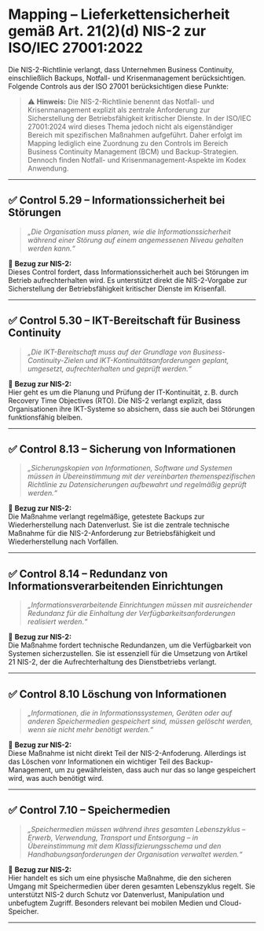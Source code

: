 # Mapping – Lieferkettensicherheit gemäß Art. 21(2)(d) NIS-2 zur ISO/IEC 27001:2022

Die NIS-2-Richtlinie verlangt, dass Unternehmen Business Continuity, einschließlich Backups, Notfall- und Krisenmanagement berücksichtigen. Folgende Controls aus der ISO 27001 berücksichtigen diese Punkte:

> ⚠️ **Hinweis:** Die NIS-2-Richtlinie benennt das Notfall- und Krisenmanagement explizit als zentrale Anforderung zur Sicherstellung der Betriebsfähigkeit kritischer Dienste. In der ISO/IEC 27001:2024 wird dieses Thema jedoch nicht als eigenständiger Bereich mit spezifischen Maßnahmen aufgeführt. Daher erfolgt im Mapping lediglich eine Zuordnung zu den Controls im Bereich Business Continuity Management (BCM) und Backup-Strategien. Dennoch finden Notfall- und Krisenmanagement-Aspekte im Kodex Anwendung.



---

## ✅ Control 5.29 – Informationssicherheit bei Störungen

> *„Die Organisation muss planen, wie die Informationssicherheit während einer Störung auf einem angemessenen Niveau gehalten werden kann.“*

📌 **Bezug zur NIS-2:**  
Dieses Control fordert, dass Informationssicherheit auch bei Störungen im Betrieb aufrechterhalten wird. Es unterstützt direkt die NIS-2-Vorgabe zur Sicherstellung der Betriebsfähigkeit kritischer Dienste im Krisenfall.

---

## ✅ Control 5.30 – IKT-Bereitschaft für Business Continuity

> *„Die IKT-Bereitschaft muss auf der Grundlage von Business-Continuity-Zielen und IKT-Kontinuitätsanforderungen geplant, umgesetzt, aufrechterhalten und geprüft werden.“*

📌 **Bezug zur NIS-2:**  
Hier geht es um die Planung und Prüfung der IT-Kontinuität, z. B. durch Recovery Time Objectives (RTO). Die NIS-2 verlangt explizit, dass Organisationen ihre IKT-Systeme so absichern, dass sie auch bei Störungen funktionsfähig bleiben.

---

## ✅ Control 8.13 – Sicherung von Informationen

> *„Sicherungskopien von Informationen, Software und Systemen müssen in Übereinstimmung mit der vereinbarten themenspezifischen Richtlinie zu Datensicherungen aufbewahrt und regelmäßig geprüft werden.“*

📌 **Bezug zur NIS-2:**  
Die Maßnahme verlangt regelmäßige, getestete Backups zur Wiederherstellung nach Datenverlust. Sie ist die zentrale technische Maßnahme für die NIS-2-Anforderung zur Betriebsfähigkeit und Wiederherstellung nach Vorfällen.

---

## ✅ Control 8.14 – Redundanz von Informationsverarbeitenden Einrichtungen

> *„Informationsverarbeitende Einrichtungen müssen mit ausreichender Redundanz für die Einhaltung der Verfügbarkeitsanforderungen realisiert werden.“*

📌 **Bezug zur NIS-2:**  
Die Maßnahme fordert technische Redundanzen, um die Verfügbarkeit von Systemen sicherzustellen. Sie ist essenziell für die Umsetzung von Artikel 21 NIS-2, der die Aufrechterhaltung des Dienstbetriebs verlangt.

---

## ✅ Control 8.10 Löschung von Informationen

> *„Informationen, die in Informationssystemen, Geräten oder auf anderen Speichermedien gespeichert sind, müssen gelöscht werden, wenn sie nicht mehr benötigt werden.“*

📌 **Bezug zur NIS-2:**  
Diese Maßnahme ist nicht direkt Teil der NIS-2-Anfoderung. Allerdings ist das Löschen vonr Informationen ein wichtiger Teil des Backup-Management, um zu gewährleisten, dass auch nur das so lange gespeichert wird, was auch benötigt wird.

---

## ✅ Control 7.10 – Speichermedien

> *„Speichermedien müssen während ihres gesamten Lebenszyklus – Erwerb, Verwendung, Transport und Entsorgung – in Übereinstimmung
mit dem Klassifizierungsschema und den Handhabungsanforderungen der Organisation verwaltet werden.“*

📌 **Bezug zur NIS-2:**  
Hier handelt es sich um eine physische Maßnahme, die den sicheren Umgang mit Speichermedien über deren gesamten Lebenszyklus regelt. Sie unterstützt NIS-2 durch Schutz vor Datenverlust, Manipulation und unbefugtem Zugriff. Besonders relevant bei mobilen Medien und Cloud-Speicher.

---



